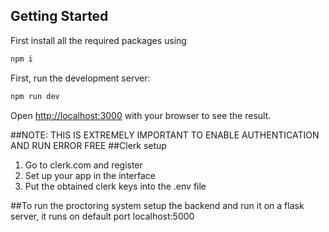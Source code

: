 ## Getting Started

First install all the required packages using
```bash
npm i
```

First, run the development server:

```bash
npm run dev
```

Open [http://localhost:3000](http://localhost:3000) with your browser to see the result.


##NOTE: THIS IS EXTREMELY IMPORTANT TO ENABLE AUTHENTICATION AND RUN ERROR FREE
##Clerk setup
1) Go to clerk.com and register
2) Set up your app in the interface
3) Put the obtained clerk keys into the .env file

##To run the proctoring system setup the backend and run it on a flask server, it runs on default port localhost:5000

